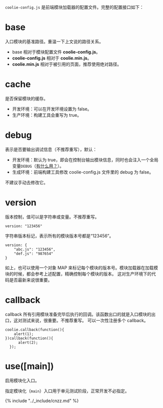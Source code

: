 `coolie-config.js` 是前端模块加载器的配置文件。完整的配置接口如下：

# base
入口模块的基准路径。重温一下上文说的路径关系。

- base 相对于模块配置文件 **coolie-config.js**。
- **coolie-config.js** 相对于 **coolie.min.js**。
- **coolie.min.js** 相对于被引用的页面，推荐使用绝对路径。


# cache
是否保留模块的缓存。

- 开发环境：可以在开发环境设置为 false。
- 生产环境：构建工具会重写为 true。


# debug
表示是否要输出调试信息（不推荐重写），默认：

- 开发环境：默认为 true，即会在控制台输出模块信息，同时也会注入一个全局变量`DEBUG`（[有什么用？](../advance/build-js.md)）。
- 生成环境：前端构建工具修改 coolie-config.js 文件里的 debug 为 false。

不建议手动去修改它。


# version
版本控制，值可以是字符串或变量。不推荐重写。
```
version: "123456"
```
字符串版本标记，表示所有的模块版本号都是“123456”。
```
version: {
    "abc.js": "123456",
    "def.js": "987654"
}
```
如上，也可以使用一个对象 MAP 来标记每个模块的版本号。模块加载器在加载模块的时候，都会参考上述配置，精确控制每个模块的版本。
这对生产环境下的代码是否最新来说很重要。



# callback
callback 所有引用模块准备完毕后执行的回调。该函数出口的就是入口模块的出口，这对测试来说，很重要。不推荐重写。
可以一次性注册多个 callback。
```
coolie.callback(function(){
    alert(1);
})callback(function(){
      alert(2);
  });
```


# use([main])
启用模块化入口。

指定模块化（`main`）入口用于单元测试阶段，正常开发不必指定。


{% include "../_include/cnzz.md" %}

